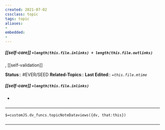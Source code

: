 ```yaml
---
created: 2021-07-02
cssclass: topic
tags: topic
aliases:
- 
embedded:
- 
---
```

 
##### [[self-care]] `=length(this.file.inlinks) + length(this.file.outlinks)`
, [[self-validation]]

**Status**:: #EVER/SEED 
**Related-Topics**:: 
**Last Edited**:: *`=this.file.mtime`*
##### [[self-care]] `=length(this.file.inlinks)` 
- 

### <hr class="dataviews"/>

`$=customJS.dv_funcs.topicNoteDataviews({dv, that:this})`


### <hr class="references"/>